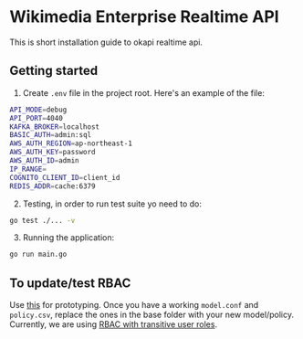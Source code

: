 # Wikimedia Enterprise Realtime API

This is short installation guide to okapi realtime api.

## Getting started
1. Create `.env` file in the project root. Here's an example of the file:

```bash
API_MODE=debug
API_PORT=4040
KAFKA_BROKER=localhost
BASIC_AUTH=admin:sql
AWS_AUTH_REGION=ap-northeast-1
AWS_AUTH_KEY=password
AWS_AUTH_ID=admin
IP_RANGE=
COGNITO_CLIENT_ID=client_id
REDIS_ADDR=cache:6379
```

2. Testing, in order to run test suite yo need to do:
```bash
go test ./... -v
```

3. Running the application:
```bash
go run main.go
```

## To update/test RBAC

Use [this](https://github.com/prabhat393/rbac-example) for prototyping. Once you have a working `model.conf` and `policy.csv`, replace the ones in the base folder with your new model/policy. Currently, we are using [RBAC with transitive user roles](https://github.com/casbin/casbin/blob/master/examples/rbac_with_hierarchy_policy.csv).
